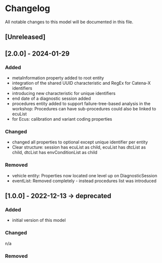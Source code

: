 # Changelog
All notable changes to this model will be documented in this file.

## [Unreleased]

## [2.0.0] - 2024-01-29
### Added
- metaInformation property added to root entity
- integration of the shared UUID characteristic and RegEx for Catena-X identifiers
- introducing new characteristic for unique identifiers
- end date of a diagnostic session added
- procedures entity added to support failure-tree-based analysis in the workshop: Procedures can have sub-procedures could also be linked to ecuList
- for Ecus: calibration and variant coding properties

### Changed
- changed all properties to optional except unique identifier per entity
- Clear structure: session has ecuList as child, ecuList has dtcList as child, dtcList has envConditionList as child

### Removed
- vehicle entity: Properties now located one level up on DiagnosticSession
- eventList: Removed completely - instead procedures list was introduced

## [1.0.0] - 2022-12-13 -> deprecated
### Added
- initial version of this model

### Changed
n/a

### Removed

